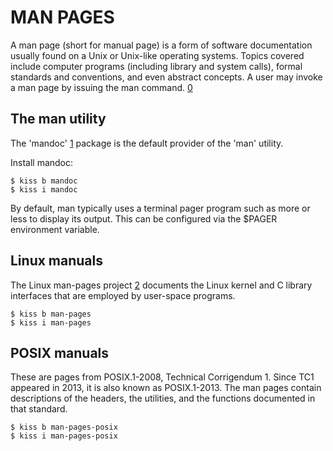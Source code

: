 MAN PAGES
=========

A man page (short for manual page) is a form of software documentation usually
found on a Unix or Unix-like operating systems. Topics covered include computer
programs (including library and system calls), formal standards and conventions,
and even abstract concepts. A user may invoke a man page by issuing the man
command. [0]

The man utility
---------------

The 'mandoc' [1] package is the default provider of the 'man' utility.

Install mandoc:

    $ kiss b mandoc
    $ kiss i mandoc

By default, man typically uses a terminal pager program such as more or less to
display its output. This can be configured via the $PAGER environment variable.

Linux manuals
-------------

The Linux man-pages project [2] documents the Linux kernel and C library
interfaces that are employed by user-space programs.

    $ kiss b man-pages
    $ kiss i man-pages

POSIX manuals
-------------

These are pages from POSIX.1-2008, Technical Corrigendum 1. Since TC1 appeared
in 2013, it is also known as POSIX.1-2013. The man pages contain descriptions of
the headers, the utilities, and the functions documented in that standard.

    $ kiss b man-pages-posix
    $ kiss i man-pages-posix

[0]: https://en.wikipedia.org/wiki/Man_page
[1]: https://mandoc.bsd.lv/
[2]: https://kernel.org/doc/man-pages/
